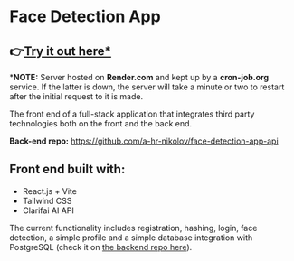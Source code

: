 # Face Detection App

## 👉[**Try it out here\***](https://a-hr-nikolov.github.io/face-detection-app/)

\***NOTE:** Server hosted on **Render.com** and kept up by a **cron-job.org** service. If the latter is down, the server will take a minute or two to restart after the initial request to it is made.

The front end of a full-stack application that integrates third party technologies both on the front and the back end.

**Back-end repo:** https://github.com/a-hr-nikolov/face-detection-app-api

## Front end built with:

- React.js + Vite
- Tailwind CSS
- Clarifai AI API

The current functionality includes registration, hashing, login, face detection, a simple profile and a simple database integration with PostgreSQL (check it on [the backend repo here](https://github.com/a-hr-nikolov/face-detection-app-api)).
